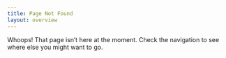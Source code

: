 ```yaml
---
title: Page Not Found
layout: overview
---
```


Whoops! That page isn’t here at the moment. Check the navigation to see where
else you might want to go.
